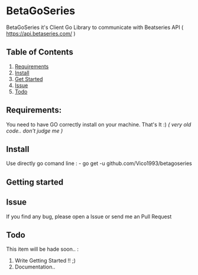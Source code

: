 # BetaGoSeries

BetaGoSeries it's Client Go Library to communicate with Beatseries API ( https://api.betaseries.com/ )

## Table of Contents

1. [Requirements](#req)
2. [Install](#install)
3. [Get Started](#start)
4. [Issue](#issue)
5. [Todo](#todo)

<a name="req"></a>
## Requirements:
You need to have GO correctly install on your machine. 
That's It :) 
*( very old code.. don't judge me )*

<a name="install"></a>
## Install
Use directly go comand line : 
    - go get -u github.com/Vico1993/betagoseries

<a name="start"></a>
## Getting started


<a name="issue"></a>
## Issue
If you find any bug, please open a Issue or send me an Pull Request

<a name="todo"></a>
## Todo
This item will be hade soon.. : 
1. Write Getting Started !! ;) 
2. Documentation.. 
